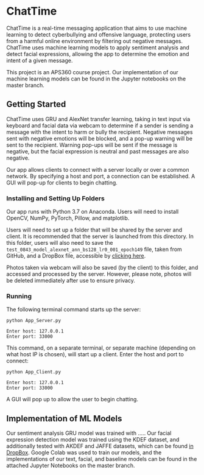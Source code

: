 # ChatTime
ChatTime is a real-time messaging application that aims to use machine learning to detect cyberbullying and offensive language, protecting users from a harmful online environment by filtering out negative messages. ChatTime uses machine learning models to apply sentiment analysis and detect facial expressions, allowing the app to determine the emotion and intent of a given message.

This project is an APS360 course project. Our implementation of our machine learning models can be found in the Jupyter notebooks on the master branch.

## Getting Started
ChatTime uses GRU and AlexNet transfer learning, taking in text input via keyboard and facial data via webcam to determine if a sender is sending a message with the intent to harm or bully the recipient. Negative messages sent with negative emotions will be blocked, and a pop-up warning will be sent to the recipient. Warning pop-ups will be sent if the message is negative, but the facial expression is neutral and past messages are also negative.

Our app allows clients to connect with a server locally or over a common network. By specifying a host and port, a connection can be established. A GUI will pop-up for clients to begin chatting.

### Installing and Setting Up Folders
Our app runs with Python 3.7 on Anaconda. Users will need to install OpenCV, NumPy, PyTorch, Pillow, and matplotlib.

Users will need to set up a folder that will be shared by the server and client. It is recommended that the server is launched from this directory. In this folder, users will also need to save the ```test_0843_model_alexnet_ann_bs128_lr0_001_epoch149``` file, taken from GitHub, and a DropBox file, accessible by [clicking here](https://www.dropbox.com/s/395hb1x5xnmc4dg/model_RNN_GRU_bs100_lr0.003_epoch6?dl=0).

Photos taken via webcam will also be saved (by the client) to this folder, and accessed and processed by the server. However, please note, photos will be deleted immediately after use to ensure privacy.

### Running
The following terminal command starts up the server:
```
python App_Server.py

Enter host: 127.0.0.1
Enter port: 33000
```

This command, on a separate terminal, or separate machine (depending on what host IP is chosen), will start up a client. Enter the host and port to connect:
```
python App_Client.py

Enter host: 127.0.0.1
Enter port: 33000
```
A GUI will pop up to allow the user to begin chatting.

## Implementation of ML Models
Our sentiment analysis GRU model was trained with .....
Our facial expression detection model was trained using the KDEF dataset, and additionally tested with AKDEF and JAFFE datasets, which can be found [in DropBox](https://www.dropbox.com/s/pomc5v8720lnm1s/Facial_Dataset.zip?dl=0). Google Colab was used to train our models, and the implementations of our text, facial, and baseline models can be found in the attached Jupyter Notebooks on the master branch.